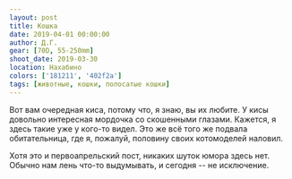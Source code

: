 ```yaml
---
layout: post
title: Кошка
date: 2019-04-01 00:00:00
author: Д.Г.
gear: [70D, 55-250mm]
shoot_date: 2019-03-30
location: Нахабино
colors: ['181211', '402f2a']
tags: [животные, кошки, полосатые кошки]
---
```

Вот вам очередная киса, потому что, я знаю, вы их любите. У кисы довольно интересная мордочка со скошенными глазами. Кажется, я здесь такие уже у кого-то видел. Это же всё того же подвала обитательница, где я, пожалуй, половину своих котомоделей наловил.

Хотя это и первоапрельский пост, никаких шуток юмора здесь нет. Обычно нам лень что-то выдумывать, и сегодня -- не исключение.
